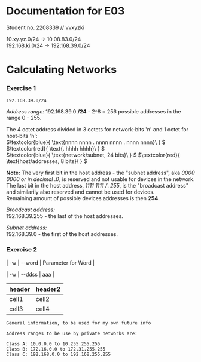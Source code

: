 # Documentation for E03

Student no. 2208339  // vvxyzki

10.xy.yz.0/24     ->     10.08.83.0/24 \
192.168.ki.0/24   ->     192.168.39.0/24

# Calculating Networks

### Exercise 1
```
192.168.39.0/24
```
*Address range:* 
192.168.39.0 **/24**  -  2^8 = 256 possible addresses in the range 0 - 255.

The 4 octet address divided in 3 octets for network-bits 'n' and 1 octet for host-bits 'h': \
$`\textcolor{blue}{ \text{nnnn nnnn . nnnn nnnn . nnnn nnnn}\  } `$ $`\textcolor{red}{ \text{. hhhh hhhh}\  } `$ \
$`\textcolor{blue}{ \text{network/subnet, 24 bits}\  } `$ $`\textcolor{red}{ \text{host/addresses, 8 bits}\  } `$


**Note:** The very first bit in the host address - the "subnet address", aka *0000 0000 or in decimal .0*, is reserved and not usable for devices in the network. \
The last bit in the host address, *1111 1111 / .255*, is the "broadcast address" and similarily also reserved and cannot be used for devices. \
Remaining amount of possible devices addresses is  then **254**. 

*Broadcast address:*  \
192.168.39.255 - the last of the host addresses.

*Subnet address:* \
192.168.39.0 - the first of the host addresses.

### Exercise 2


| -w &#124; --word | Parameter for Word |

| -w &#124; --ddss | aaa |

| header | header2 |
| -----  | -----   |
| cell1  | cell2   |
| cell3  | cell4   |



```
General information, to be used for my own future info

Address ranges to be use by private networks are:

Class A: 10.0.0.0 to 10.255.255.255
Class B: 172.16.0.0 to 172.31.255.255
Class C: 192.168.0.0 to 192.168.255.255
```